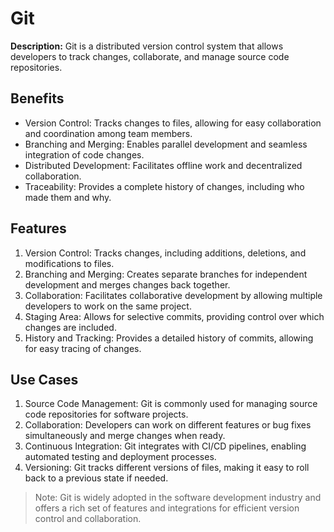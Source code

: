 # Git

**Description:** Git is a distributed version control system that allows developers to track changes, collaborate, and manage source code repositories.

## Benefits

- Version Control: Tracks changes to files, allowing for easy collaboration and coordination among team members.
- Branching and Merging: Enables parallel development and seamless integration of code changes.
- Distributed Development: Facilitates offline work and decentralized collaboration.
- Traceability: Provides a complete history of changes, including who made them and why.

## Features

1. Version Control: Tracks changes, including additions, deletions, and modifications to files.
2. Branching and Merging: Creates separate branches for independent development and merges changes back together.
3. Collaboration: Facilitates collaborative development by allowing multiple developers to work on the same project.
4. Staging Area: Allows for selective commits, providing control over which changes are included.
5. History and Tracking: Provides a detailed history of commits, allowing for easy tracing of changes.

## Use Cases

1. Source Code Management: Git is commonly used for managing source code repositories for software projects.
2. Collaboration: Developers can work on different features or bug fixes simultaneously and merge changes when ready.
3. Continuous Integration: Git integrates with CI/CD pipelines, enabling automated testing and deployment processes.
4. Versioning: Git tracks different versions of files, making it easy to roll back to a previous state if needed.

> Note: Git is widely adopted in the software development industry and offers a rich set of features and integrations for efficient version control and collaboration.
